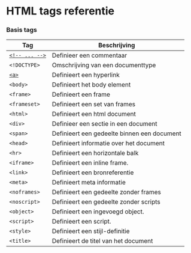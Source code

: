 HTML tags referentie
====================

### Basis tags

| Tag                                          | Beschrijving                                          |
| -------------------------------------------- | ----------------------------------------------------- |
| [`<!-- ... -->`](/info-tags/comment-tag.md)  | Definieer een commentaar                              |
| `<!DOCTYPE>` | Omschrijving van een documenttype |
| [`<a>`](/info-tags/hyperlink.md)             | Definieert een hyperlink |
| `<body>` | Definieert het body element |
| `<frame>` | Definieert een frame |
| `<frameset>` | Definieert een set van frames |
| `<html>` | Definieert een html document |
| `<div>` | Definieer een sectie in een document |
| `<span>` | Definieert een gedeelte binnen een document |
| `<head>` | Definieert informatie over het document |
| `<hr>` | Definieert een horizontale balk |
| `<iframe>` | Definieert een inline frame. |
| `<link>` | Definieert een bronreferentie |
| `<meta>` | Definieert meta informatie |
| `<noframes>` | Definieert een gedeelte zonder frames |
| `<noscript>` | Definieert een gedeelte zonder scripts |
| `<object>` | Definieert een ingevoegd object. |
| `<script>` | Definieert een script. |
| `<style>` | Definieert een stijl-definitie |
| `<title>` | Definieert de titel van het document |
